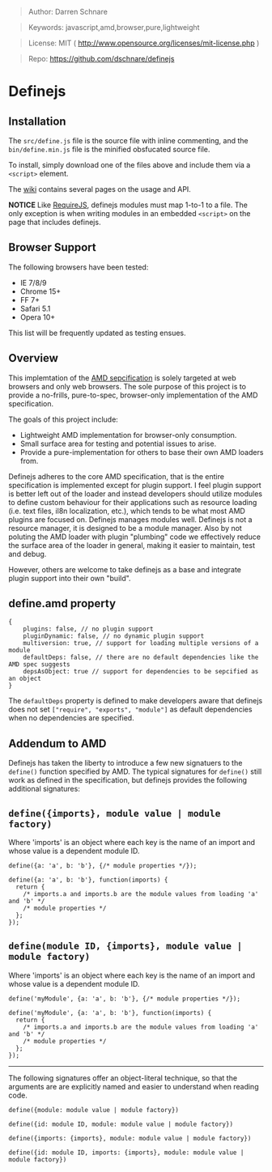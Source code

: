 >   Author: Darren Schnare

>   Keywords: javascript,amd,browser,pure,lightweight

>   License: MIT ( http://www.opensource.org/licenses/mit-license.php )

>   Repo: https://github.com/dschnare/definejs


Definejs
====================


Installation
--------------------

The `src/define.js` file is the source file with inline commenting, and the `bin/define.min.js` file is the minified obsfucated source file.

To install, simply download one of the files above and include them via a `<script>` element.

The [wiki](https://github.com/dschnare/definejs/wiki) contains several pages on the usage and API.

**NOTICE** Like [RequireJS](http://requirejs.org/docs/api.html#define), definejs modules must map 1-to-1 to a file. The only exception is when writing modules in an embedded `<script>`
on the page that includes definejs.

Browser Support
--------------------

The following browsers have been tested:

-   IE 7/8/9
-   Chrome 15+
-   FF 7+
-   Safari 5.1
-   Opera 10+

This list will be frequently updated as testing ensues.


Overview
--------------------

This implemtation of the [AMD sepcification](https://github.com/amdjs/amdjs-api/wiki/AMD) is solely targeted
at web browsers and only web browsers. The sole purpose of this project is to provide a no-frills, pure-to-spec,
browser-only implementation of the AMD specification.

The goals of this project include:

-   Lightweight AMD implementation for browser-only consumption.
-   Small surface area for testing and potential issues to arise.
-   Provide a pure-implementation for others to base their own AMD loaders from.

Definejs adheres to the core AMD specification, that is the entire specification is implemented except for plugin support.
I feel plugin support is better left out of the loader and instead developers should utilize modules to define custom behaviour
for their applications such as resource loading (i.e. text files, il8n localization, etc.), which tends to be what most AMD
plugins are focused on. Definejs manages modules well. Definejs is not a resource manager, it is designed to be a module manager.
Also by not poluting the AMD loader with plugin "plumbing" code we effectively reduce the surface area of the loader in general, making
it easier to maintain, test and debug.

However, others are welcome to take definejs as a base and integrate plugin support into their own "build".

define.amd property
--------------------

    {
        plugins: false, // no plugin support
        pluginDynamic: false, // no dynamic plugin support
        multiversion: true, // support for loading multiple versions of a module
        defaultDeps: false, // there are no default dependencies like the AMD spec suggests
        depsAsObject: true // support for dependencies to be sepcified as an object
    }

The `defaultDeps` property is defined to make developers aware that definejs does not set `["require", "exports", "module"]` as
default dependencies when no dependencies are specified.


Addendum to AMD
--------------------

Definejs has taken the liberty to introduce a few new signatuers to the `define()` function specified by AMD.
The typical signatures for `define()` still work as defined in the specification, but definejs provides the
following additional signatures:

`define({imports}, module value | module factory)`
-----------------------------------------------

Where 'imports' is an object where each key is the name of an import and whose value is a dependent module ID.

    define({a: 'a', b: 'b'}, {/* module properties */});

    define({a: 'a', b: 'b'}, function(imports) {
      return {
        /* imports.a and imports.b are the module values from loading 'a' and 'b' */
        /* module properties */
      };
    });


`define(module ID, {imports}, module value | module factory)`
-----------------------------------------------

 Where 'imports' is an object where each key is the name of an import and whose value is a dependent module ID.

    define('myModule', {a: 'a', b: 'b'}, {/* module properties */});

    define('myModule', {a: 'a', b: 'b'}, function(imports) {
      return {
        /* imports.a and imports.b are the module values from loading 'a' and 'b' */
        /* module properties */
      };
    });



-----------------------------------------------
The following signatures offer an object-literal technique, so that the arguments are
are explicitly named and easier to understand when reading code.

    define({module: module value | module factory})

    define({id: module ID, module: module value | module factory})

    define({imports: {imports}, module: module value | module factory})

    define({id: module ID, imports: {imports}, module: module value | module factory})